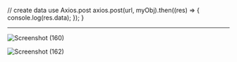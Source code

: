 
 // create data use Axios.post
    axios.post(url, myObj).then((res) => {
      console.log(res.data);
    });
  }

------------------------------------------------------------------------------------------------------------------------------------------------------------------------




![Screenshot (160)](https://user-images.githubusercontent.com/86156637/210801145-03bad8bc-3954-4005-b68d-57fd825fc41d.png)


![Screenshot (162)](https://user-images.githubusercontent.com/86156637/210806525-a3dde45b-8dc0-49ef-a61a-a011282c3967.png)
